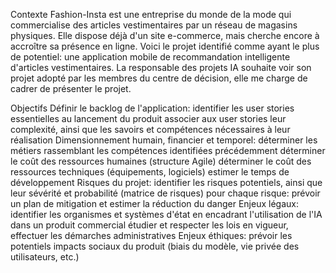 Contexte
Fashion-Insta est une entreprise du monde de la mode qui commercialise des articles vestimentaires par un réseau de magasins physiques. Elle dispose déjà d'un site e-commerce, mais cherche encore à accroître sa présence en ligne. Voici le projet identifié comme ayant le plus de potentiel: une application mobile de recommandation intelligente d'articles vestimentaires. La responsable des projets IA souhaite voir son projet adopté par les membres du centre de décision, elle me charge de cadrer de présenter le projet.

Objectifs
Définir le backlog de l'application:
identifier les user stories essentielles au lancement du produit
associer aux user stories leur complexité, ainsi que les savoirs et compétences nécessaires à leur réalisation
Dimensionnement humain, financier et temporel:
déterminer les métiers rassemblant les compétences identifiées précédemment
déterminer le coût des ressources humaines (structure Agile)
déterminer le coût des ressources techniques (équipements, logiciels)
estimer le temps de développement
Risques du projet:
identifier les risques potentiels, ainsi que leur sévérité et probabilité (matrice de risques)
pour chaque risque: prévoir un plan de mitigation et estimer la réduction du danger
Enjeux légaux:
identifier les organismes et systèmes d'état en encadrant l'utilisation de l'IA dans un produit commercial
étudier et respecter les lois en vigueur, effectuer les démarches administratives
Enjeux éthiques:
prévoir les potentiels impacts sociaux du produit (biais du modèle, vie privée des utilisateurs, etc.)
